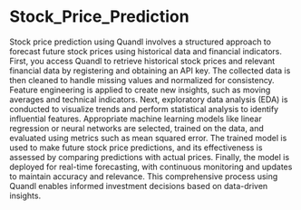 # Stock_Price_Prediction
Stock price prediction using Quandl involves a structured approach to forecast future stock prices using historical data and financial indicators. First, you access Quandl to retrieve historical stock prices and relevant financial data by registering and obtaining an API key. The collected data is then cleaned to handle missing values and normalized for consistency. Feature engineering is applied to create new insights, such as moving averages and technical indicators. Next, exploratory data analysis (EDA) is conducted to visualize trends and perform statistical analysis to identify influential features. Appropriate machine learning models like linear regression or neural networks are selected, trained on the data, and evaluated using metrics such as mean squared error. The trained model is used to make future stock price predictions, and its effectiveness is assessed by comparing predictions with actual prices. Finally, the model is deployed for real-time forecasting, with continuous monitoring and updates to maintain accuracy and relevance. This comprehensive process using Quandl enables informed investment decisions based on data-driven insights.
